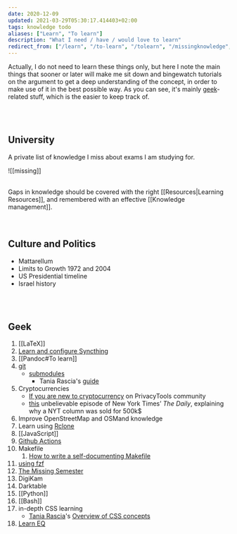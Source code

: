 ```yaml
---
date: 2020-12-09
updated: 2021-03-29T05:30:17.414403+02:00
tags: knowledge todo
aliases: ["Learn", "To learn"]
description: "What I need / have / would love to learn"
redirect_from: ["/learn", "/to-learn", "/tolearn", "/missingknowledge", "/learning", "/learning-path"]
---
```

Actually, I do not need to learn these things only, but here I note the main things that sooner or later will make me sit down and bingewatch tutorials on the argument to get a deep understanding of the concept, in order to make use of it in the best possible way. As you can see, it's mainly [geek](/tags#geek "Geek tag page")-related stuff, which is the easier to keep track of.

<br>
<br>

## University

A private list of knowledge I miss about exams I am studying for.

![[missing]]
<br>
<br>

<div class="blue box">
	Gaps in knowledge should be covered with the right [[Resources|Learning Resources]], and remembered with an effective [[Knowledge management]].
</div>

<br>
<br>

## Culture and Politics

- Mattarellum
- Limits to Growth 1972 and 2004
- US Presidential timeline
- Israel history

<br>
<br>

## Geek

1. [[LaTeX]]
1. [Learn and configure Syncthing](https://docs.syncthing.net/intro/getting-started.html "Getting Started - Syncthing")
1. [[Pandoc#To learn]]
3. [git](https://git-scm.com "git official website")
	- [submodules](https://git-scm.com/book/en/v2/Git-Tools-Submodules)
		- Tania Rascia's [guide](https://www.taniarascia.com/git-submodules-private-content/)
1. Cryptocurrencies
	- [If you are new to cryptocurrency](https://forum.privacytools.io/t/if-you-are-new-to-cryptocurrency/4571 "If you are new to cryptocurrency on PrivacyTools community") on PrivacyTools community
	- [this](https://www.nytimes.com/2021/04/13/podcasts/the-daily/nft-bitcoin-cryptocurrency.html "Cryptocurrency’s Newest Frontier") unbelievable episode of New York Times’ <cite>The Daily</cite>, explaining why a NYT column was sold for 500k$
2. Improve OpenStreetMap and OSMand knowledge
1. Learn using [Rclone](https://rclone.org 'Rclone')
3. [[JavaScript]]
4. [Github Actions](https://docs.github.com/en/actions/learn-github-actions "Learn GitHub Actions")
5. Makefile
	1. [How to write a self-documenting Makefile](https://victoria.dev/blog/how-to-create-a-self-documenting-makefile/ "How to write a self-documenting Makefile on victoria.dev")
6. [using fzf](https://www.youtube.com/watch?v=qgG5Jhi_Els)
7. [The Missing Semester](https://missing.csail.mit.edu/)
8. DigiKam
9. Darktable
10. [[Python]]
11. [[Bash]]
12. in-depth CSS learning
	- [Tania Rascia](https://taniarascia.com)'s [Overview of CSS concepts](https://www.taniarascia.com/overview-of-css-concepts/)
23. [Learn EQ](https://youtu.be/e4C5DxOepsM)